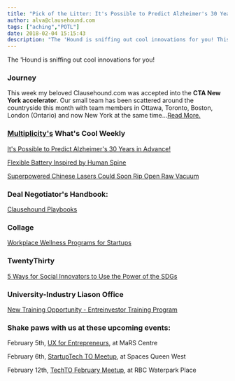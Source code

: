 ```yaml
---
title: "Pick of the Litter: It's Possible to Predict Alzheimer's 30 Years in Advance!"
author: alva@clausehound.com
tags: ["aching","POTL"]
date: 2018-02-04 15:15:43
description: "The 'Hound is sniffing out cool innovations for you! This week my beloved Clausehound.com was accepted into the CTA New York accelerator."
---
```


The 'Hound is sniffing out cool innovations for you!



### Journey

 This week my beloved Clausehound.com was accepted into the **CTA New York accelerator**. Our small team has been scattered around the countryside this month with team members in Ottawa, Toronto, Boston, London (Ontario) and now New York at the same time...[Read More.](https://blog.clausehound.com/doing-more-with-less-and-less-with-more/)

### [Multiplicity's](http://multiplicity.media) What's Cool Weekly



[It's Possible to Predict Alzheimer's 30 Years in Advance!](https://futurism.com/alzheimers-30-years-answer-blood/)



[Flexible Battery Inspired by Human Spine](https://www.extremetech.com/electronics/263263-spine-like-battery-power-flexible-electronics)


[Superpowered Chinese Lasers Could Soon Rip Open Raw Vacuum ](https://www.livescience.com/61562-laser-china-rip-vacuum-antimatter.html)



### Deal Negotiator's Handbook: 

[ Clausehound Playbooks ](https://blog.clausehound.com/playbooks/)



### Collage 

[ Workplace Wellness Programs for Startups](https://blog.clausehound.com/workplace-wellness-programs-for-startups/)



### TwentyThirty 

[ 5 Ways for Social Innovators to Use the Power of the SDGs](https://blog.clausehound.com/5-ways-for-social-innovators-to-use-the-power-of-the-sdgs/)



### University-Industry Liason Office 

[New Training Opportunity - Entreinvestor Training Program](https://blog.clausehound.com/new-training-opportunity-entreinvestor-training-program/)

### Shake paws with us at these upcoming events: 

February 5th, [UX for Entrepreneurs](https://blog.clausehound.com/ux-for-entrepreneurs/), at MaRS Centre

February 6th, [StartupTech TO Meetup](https://blog.clausehound.com/startuptech-to-meetup/), at Spaces Queen West

February 12th, [TechTO February Meetup](https://blog.clausehound.com/techto-february-meetup/), at RBC Waterpark Place

